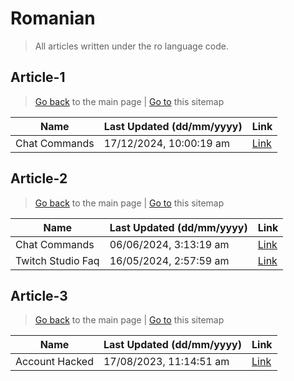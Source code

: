 # Romanian
> All articles written under the ro language code. 

## Article-1
> [Go back](../README.md) to the main page | [Go to](https://help.twitch.tv/s/sitemap-topicarticle-1.xml) this sitemap

| Name          | Last Updated (dd/mm/yyyy) | Link                                                                |
|---------------|---------------------------|---------------------------------------------------------------------|
| Chat Commands | 17/12/2024, 10:00:19 am   | [Link](https://help.twitch.tv/s/article/chat-commands?language=ro)  |



## Article-2
> [Go back](../README.md) to the main page | [Go to](https://help.twitch.tv/s/sitemap-topicarticle-2.xml) this sitemap

| Name              | Last Updated (dd/mm/yyyy) | Link                                                                    |
|-------------------|---------------------------|-------------------------------------------------------------------------|
| Chat Commands     | 06/06/2024, 3:13:19 am    | [Link](https://help.twitch.tv/s/article/chat-commands?language=ro)      |
| Twitch Studio Faq | 16/05/2024, 2:57:59 am    | [Link](https://help.twitch.tv/s/article/twitch-studio-faq?language=ro)  |



## Article-3
> [Go back](../README.md) to the main page | [Go to](https://help.twitch.tv/s/sitemap-topicarticle-3.xml) this sitemap

| Name           | Last Updated (dd/mm/yyyy) | Link                                                                 |
|----------------|---------------------------|----------------------------------------------------------------------|
| Account Hacked | 17/08/2023, 11:14:51 am   | [Link](https://help.twitch.tv/s/article/account-hacked?language=ro)  |



